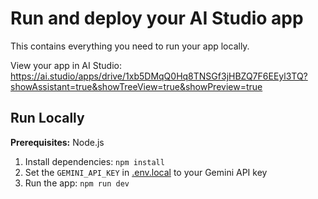 # Run and deploy your AI Studio app

This contains everything you need to run your app locally.

View your app in AI Studio: https://ai.studio/apps/drive/1xb5DMqQ0Hq8TNSGf3jHBZQ7F6EEyl3TQ?showAssistant=true&showTreeView=true&showPreview=true

## Run Locally

**Prerequisites:**  Node.js


1. Install dependencies:
   `npm install`
2. Set the `GEMINI_API_KEY` in [.env.local](.env.local) to your Gemini API key
3. Run the app:
   `npm run dev`
